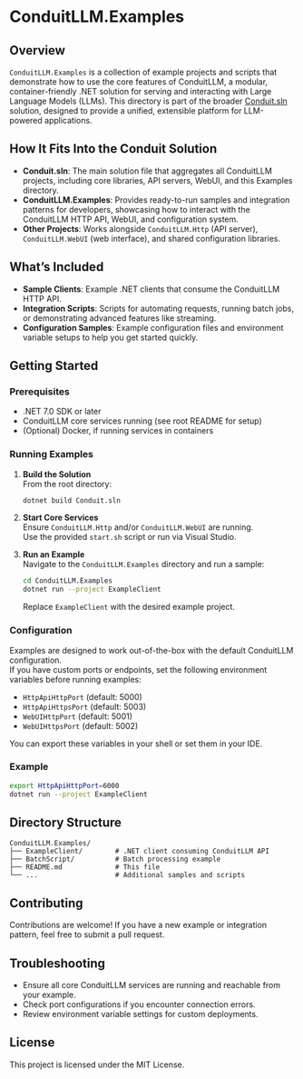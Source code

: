 # ConduitLLM.Examples

## Overview

`ConduitLLM.Examples` is a collection of example projects and scripts that demonstrate how to use the core features of ConduitLLM, a modular, container-friendly .NET solution for serving and interacting with Large Language Models (LLMs). This directory is part of the broader [Conduit.sln](../Conduit.sln) solution, designed to provide a unified, extensible platform for LLM-powered applications.

## How It Fits Into the Conduit Solution

- **Conduit.sln**: The main solution file that aggregates all ConduitLLM projects, including core libraries, API servers, WebUI, and this Examples directory.
- **ConduitLLM.Examples**: Provides ready-to-run samples and integration patterns for developers, showcasing how to interact with the ConduitLLM HTTP API, WebUI, and configuration system.
- **Other Projects**: Works alongside `ConduitLLM.Http` (API server), `ConduitLLM.WebUI` (web interface), and shared configuration libraries.

## What’s Included

- **Sample Clients**: Example .NET clients that consume the ConduitLLM HTTP API.
- **Integration Scripts**: Scripts for automating requests, running batch jobs, or demonstrating advanced features like streaming.
- **Configuration Samples**: Example configuration files and environment variable setups to help you get started quickly.

## Getting Started

### Prerequisites

- .NET 7.0 SDK or later
- ConduitLLM core services running (see root README for setup)
- (Optional) Docker, if running services in containers

### Running Examples

1. **Build the Solution**  
   From the root directory:
   ```bash
   dotnet build Conduit.sln
   ```

2. **Start Core Services**  
   Ensure `ConduitLLM.Http` and/or `ConduitLLM.WebUI` are running.  
   Use the provided `start.sh` script or run via Visual Studio.

3. **Run an Example**  
   Navigate to the `ConduitLLM.Examples` directory and run a sample:
   ```bash
   cd ConduitLLM.Examples
   dotnet run --project ExampleClient
   ```

   Replace `ExampleClient` with the desired example project.

### Configuration

Examples are designed to work out-of-the-box with the default ConduitLLM configuration.  
If you have custom ports or endpoints, set the following environment variables before running examples:

- `HttpApiHttpPort` (default: 5000)
- `HttpApiHttpsPort` (default: 5003)
- `WebUIHttpPort` (default: 5001)
- `WebUIHttpsPort` (default: 5002)

You can export these variables in your shell or set them in your IDE.

### Example

```bash
export HttpApiHttpPort=6000
dotnet run --project ExampleClient
```

## Directory Structure

```
ConduitLLM.Examples/
├── ExampleClient/        # .NET client consuming ConduitLLM API
├── BatchScript/          # Batch processing example
├── README.md             # This file
└── ...                   # Additional samples and scripts
```

## Contributing

Contributions are welcome! If you have a new example or integration pattern, feel free to submit a pull request.

## Troubleshooting

- Ensure all core ConduitLLM services are running and reachable from your example.
- Check port configurations if you encounter connection errors.
- Review environment variable settings for custom deployments.

## License

This project is licensed under the MIT License.
